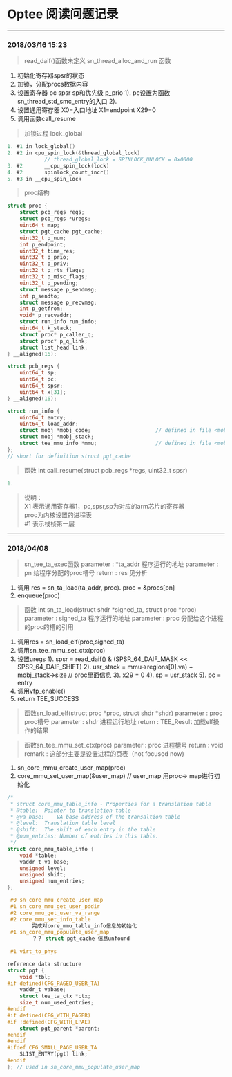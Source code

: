 # Optee 阅读问题记录

---
 ### 2018/03/16 15:23
> read_daif()函数未定义
> sn_thread_alloc_and_run 函数

1. 初始化寄存器spsr的状态
2. 加锁，分配procs数据内容
3. 设置寄存器 pc spsr sp和优先级 p_prio
    1). pc设置为函数sn_thread_std_smc_entry的入口
    2). 
4. 设置通用寄存器 X0=入口地址 X1=endpoint X29=0
5. 调用函数call_resume

> 加锁过程 lock_global
``` c
1. #1 in lock_global() 
2. #2 in cpu_spin_lock(&thread_global_lock)
            // thread_global_lock = SPINLOCK_UNLOCK = 0x0000
3. #2       __cpu_spin_lock(lock)
4. #2       spinlock_count_incr()
5. #3 in __cpu_spin_lock
``` 
> proc结构
```c
struct proc {
    struct pcb_regs regs;
    struct pcb_regs *uregs;
    uint64_t map;
    struct pgt_cache pgt_cache;
    uint32_t p_num;
    int p_endpoint;
    uint32_t time_res;
    uint32_t p_prio;
    uint32_t p_priv;
	uint32_t p_rts_flags;
	uint32_t p_misc_flags;
	uint32_t p_pending;
	struct message p_sendmsg;
	int p_sendto;	
	struct message p_recvmsg;	
	int p_getfrom;
	void* p_recvaddr;	
    struct run_info run_info;
    uint64_t k_stack;
	struct proc* p_caller_q;
	struct proc* p_q_link;
	struct list_head link;
} __aligned(16);

struct pcb_regs {
    uint64_t sp;
    uint64_t pc;
    uint64_t spsr;
    uint64_t x[31];
} __aligned(16);

struct run_info {
    uint64_t entry;
    uint64_t load_addr;
    struct mobj *mobj_code;                     // defined in file <mobj.h>
    struct mobj *mobj_stack;
    struct tee_mmu_info *mmu;                   // defined in file <mobj.h>
};
// short for definition struct pgt_cache
```
> 函数 int call_resume(struct pcb_regs *regs, uint32_t spsr)
```c
1. 
```

> 说明：  
> X1 表示通用寄存器1，pc,spsr,sp为对应的arm芯片的寄存器  
> proc为内核设置的进程表  
> #1 表示栈桢第一层  



---
### 2018/04/08
> sn_tee_ta_exec函数
> parameter : *ta_addr 程序运行的地址
> parameter : pn       给程序分配的proc槽号
> return : res         见分析

1. 调用 res = sn_ta_load(ta_addr, proc).
    proc = &procs[pn]
2. enqueue(proc)

> 函数 int sn_ta_load(struct shdr *signed_ta, struct proc *proc)
> parameter : signed_ta     程序运行的地址
> parameter : proc          分配给这个进程的proc的槽的引用

1. 调用res = sn_load_elf(proc,signed_ta)
2. 调用sn_tee_mmu_set_ctx(proc)
3. 设置uregs
    1). spsr = read_daif() & (SPSR_64_DAIF_MASK << SPSR_64_DAIF_SHIFT)
    2). usr_stack = mmu->regions[0].va) + mobj_stack->size    // proc里面信息
    3). x29 = 0
    4). sp = usr_stack
    5). pc = entry
4. 调用vfp_enable()
5. return TEE_SUCCESS

> 函数sn_load_elf(struct proc *proc, struct shdr *shdr)
> parameter : proc      proc槽号
> parameter : shdr      进程运行地址
> return    : TEE_Result    加载elf操作的结果

> 函数sn_tee_mmu_set_ctx(proc)
> parameter : proc      进程槽号
> return    : void
> remark    : 这部分主要是设置进程的页表（not focused now)

1. sn_core_mmu_create_user_map(proc)
2. core_mmu_set_user_map(&user_map)         // user_map 用proc-> map进行初始化

```c
/*
 * struct core_mmu_table_info - Properties for a translation table
 * @table:	Pointer to translation table
 * @va_base:	VA base address of the transaltion table
 * @level:	Translation table level
 * @shift:	The shift of each entry in the table
 * @num_entries: Number of entries in this table.
 */
struct core_mmu_table_info {
	void *table;
	vaddr_t va_base;
	unsigned level;
	unsigned shift;
	unsigned num_entries;
};
```
```c 
 #0 sn_core_mmu_create_user_map
 #1 sn_core_mmu_get_user_pddir
 #2 core_mmu_get_user_va_range
 #2 core_mmu_set_info_table
        完成对core_mmu_table_info信息的初始化
 #1 sn_core_mmu_populate_user_map
        ？？ struct pgt_cache 信息unfound
        
 #1 virt_to_phys
```
```c
reference data structure
struct pgt {
	void *tbl;
#if defined(CFG_PAGED_USER_TA)
	vaddr_t vabase;
	struct tee_ta_ctx *ctx;
	size_t num_used_entries;
#endif
#if defined(CFG_WITH_PAGER)
#if !defined(CFG_WITH_LPAE)
	struct pgt_parent *parent;
#endif
#endif
#ifdef CFG_SMALL_PAGE_USER_TA
	SLIST_ENTRY(pgt) link;
#endif
}; // used in sn_core_mmu_populate_user_map


```





